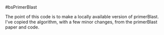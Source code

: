 #bsPrimerBlast

The point of this code is to make a locally available version of primerBlast. I've copied the algorithm, with a few minor changes, from the primerBlast paper and code. 